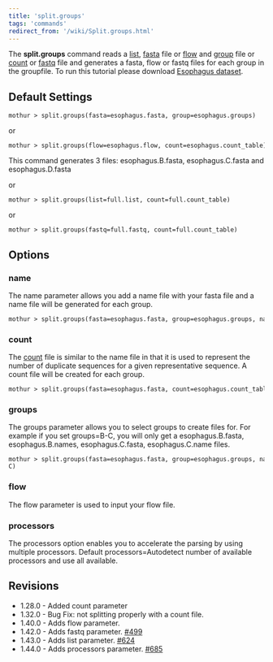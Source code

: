 ```yaml
---
title: 'split.groups'
tags: 'commands'
redirect_from: '/wiki/Split.groups.html'
---
```

The **split.groups** command reads a [
list](/wiki/list_file), [ fasta](/wiki/fasta_file) file or [
flow](/wiki/flow_file) and [ group](/wiki/group_file) file or
[ count](/wiki/count_file) or [ fastq](/wiki/fastq_file) file
and generates a fasta, flow or fastq files for each group in the
groupfile. To run this tutorial please download [ Esophagus
dataset](https://mothur.s3.us-east-2.amazonaws.com/wiki/esophagus.zip).

## Default Settings

    mothur > split.groups(fasta=esophagus.fasta, group=esophagus.groups)

or

    mothur > split.groups(flow=esophagus.flow, count=esophagus.count_table)

This command generates 3 files: esophagus.B.fasta, esophagus.C.fasta and
esophagus.D.fasta

or

    mothur > split.groups(list=full.list, count=full.count_table)

or

    mothur > split.groups(fastq=full.fastq, count=full.count_table)

## Options

### name

The name parameter allows you add a name file with your fasta file and
a name file will be generated for each group.

    mothur > split.groups(fasta=esophagus.fasta, group=esophagus.groups, name=esophagus.names)

### count

The [ count](/wiki/Count_File) file is similar to the name file in
that it is used to represent the number of duplicate sequences for a
given representative sequence. A count file will be created for each
group.

    mothur > split.groups(fasta=esophagus.fasta, count=esophagus.count_table)

### groups

The groups parameter allows you to select groups to create files for.
For example if you set groups=B-C, you will only get a
esophagus.B.fasta, esophagus.B.names, esophagus.C.fasta,
esophagus.C.name files.

    mothur > split.groups(fasta=esophagus.fasta, group=esophagus.groups, name=esophagus.names, groups=B-C)

### flow

The flow parameter is used to input your flow file.

### processors

The processors option enables you to accelerate the parsing by using
multiple processors. Default processors=Autodetect number of available
processors and use all available.

## Revisions

-   1.28.0 - Added count parameter
-   1.32.0 - Bug Fix: not splitting properly with a count file.
-   1.40.0 - Adds flow parameter.
-   1.42.0 - Adds fastq parameter.
    [\#499](https://github.com/mothur/mothur/issues/499)
-   1.43.0 - Adds list parameter.
    [\#624](https://github.com/mothur/mothur/issues/624)
-   1.44.0 - Adds processors parameter.
    [\#685](https://github.com/mothur/mothur/issues/685)
